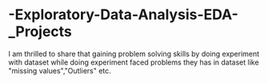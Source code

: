 # -Exploratory-Data-Analysis-EDA-_Projects
I am thrilled to share that gaining problem solving skills by doing experiment with dataset while doing experiment  faced problems they has in dataset like "missing values","Outliers" etc.
